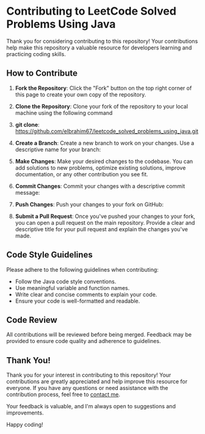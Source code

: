 # Contributing to LeetCode Solved Problems Using Java

Thank you for considering contributing to this repository! Your contributions help make this repository a valuable resource for developers learning and practicing coding skills.

## How to Contribute

1. **Fork the Repository**: Click the "Fork" button on the top right corner of this page to create your own copy of the repository.

2. **Clone the Repository**: Clone your fork of the repository to your local machine using the following command

3. **git clone**: https://github.com/eIbrahim67/leetcode_solved_problems_using_java.git

4. **Create a Branch**: Create a new branch to work on your changes. Use a descriptive name for your branch:

5. **Make Changes**: Make your desired changes to the codebase. You can add solutions to new problems, optimize existing solutions, improve documentation, or any other contribution you see fit.

6. **Commit Changes**: Commit your changes with a descriptive commit message:

7. **Push Changes**: Push your changes to your fork on GitHub:

8. **Submit a Pull Request**: Once you've pushed your changes to your fork, you can open a pull request on the main repository. Provide a clear and descriptive title for your pull request and explain the changes you've made.

## Code Style Guidelines

Please adhere to the following guidelines when contributing:

- Follow the Java code style conventions.
- Use meaningful variable and function names.
- Write clear and concise comments to explain your code.
- Ensure your code is well-formatted and readable.

## Code Review

All contributions will be reviewed before being merged. Feedback may be provided to ensure code quality and adherence to guidelines.

## Thank You!

Thank you for your interest in contributing to this repository! Your contributions are greatly appreciated and help improve this resource for everyone. If you have any questions or need assistance with the contribution process, feel free to [contact me](mailto:ibrahim.mohamed.ibrahim.t@gmail.com). 

Your feedback is valuable, and I'm always open to suggestions and improvements.

Happy coding!



